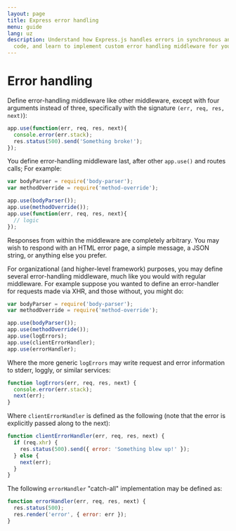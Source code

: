 ```yaml
---
layout: page
title: Express error handling
menu: guide
lang: uz
description: Understand how Express.js handles errors in synchronous and asynchronous
  code, and learn to implement custom error handling middleware for your applications.
---
```


# Error handling

Define error-handling middleware like other middleware,
except with four arguments instead of three, specifically with the signature
`(err, req, res, next)`):

```js
app.use(function(err, req, res, next){
  console.error(err.stack);
  res.status(500).send('Something broke!');
});
```

You define error-handling middleware last, after other `app.use()` and routes calls;
For example:

```js
var bodyParser = require('body-parser');
var methodOverride = require('method-override');

app.use(bodyParser());
app.use(methodOverride());
app.use(function(err, req, res, next){
  // logic
});
```

Responses from within the middleware are completely arbitrary. You may
wish to respond with an HTML error page, a simple message, a JSON string,
or anything else you prefer.

For organizational (and higher-level framework) purposes, you may define
several error-handling middleware, much like you would with
regular middleware. For example suppose you wanted to define an error-handler
for requests made via XHR, and those without, you might do:

```js
var bodyParser = require('body-parser');
var methodOverride = require('method-override');

app.use(bodyParser());
app.use(methodOverride());
app.use(logErrors);
app.use(clientErrorHandler);
app.use(errorHandler);
```

Where the more generic `logErrors` may write request and
error information to stderr, loggly, or similar services:

```js
function logErrors(err, req, res, next) {
  console.error(err.stack);
  next(err);
}
```

Where `clientErrorHandler` is defined as the following (note
that the error is explicitly passed along to the next):

```js
function clientErrorHandler(err, req, res, next) {
  if (req.xhr) {
    res.status(500).send({ error: 'Something blew up!' });
  } else {
    next(err);
  }
}
```

The following `errorHandler` "catch-all" implementation may be defined as:

```js
function errorHandler(err, req, res, next) {
  res.status(500);
  res.render('error', { error: err });
}
```
